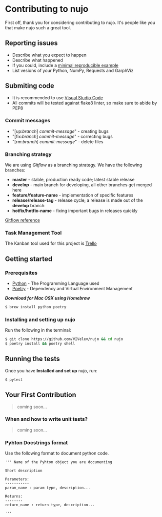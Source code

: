 # Contributing to nujo

First off, thank you for considering contributing to nujo. It's people like you that make nujo such a great tool.

## Reporting issues
  - Describe what you expect to happen
  - Describe what happened
  - If you could, include a [minimal reproducible example](https://stackoverflow.com/help/minimal-reproducible-example)
  - List vesions of your Python, NumPy, Requests and GarphViz

## Submiting code
  - It is recommended to use [Visual Studio Code](https://code.visualstudio.com/) 
  - All commits will be tested against flake8 linter, so make sure to abide by PEP8
  
### Commit messages
  - "[up:*branch*] *commit-message*" - creating bugs
  - "[fix:*branch*] *commit-message*" - correcting bugs
  - "[rm:*branch*] *commit-message*" - delete files

### Branching strategy
We are using *Gitflow* as a branching strategy.
We have the following branches:
  - **master** - stable, production ready code; latest stable release
  - **develop** - main branch for developing, all other branches get merged here
  - **feature/feature-name** - implementation of specific features
  - **release/release-tag** - release cycle; a release is made out of the **develop** branch
  - **hotfix/hotfix-name** - fixing important bugs in releases quickly

[Gitflow reference](https://www.atlassian.com/git/tutorials/comparing-workflows/gitflow-workflow)

### Task Management Tool
The Kanban tool used for this project is [Trello](https://trello.com/b/fObyuiWt/nujo-develop)

## Getting started

### Prerequisites

-   [Python](https://www.python.org/) - The Programming Language used
-   [Poetry](https://python-poetry.org/) - Dependency and Virtual Environment Management

***Download for Mac OSX using Homebrew***

```bash
$ brew install python poetry
```

### Installing and setting up nujo

Run the following in the terminal:
```bash
$ git clone https://github.com/VIVelev/nujo && cd nujo
$ poetry install && poetry shell
```

## Running the tests

Once you have **Installed and set up** nujo, run:

```bash
$ pytest
```

## Your First Contribution
>coming soon...

### When and how to write unit tests?
>coming soon...

### Pyhton Docstrings format
Use the following format to document python code.

```
''' Name of the Pyhton object you are documenting

Short description

Parameters:
-----------
param_name : param type, description...

Returns:
--------
return_name : return type, description...

'''
```
